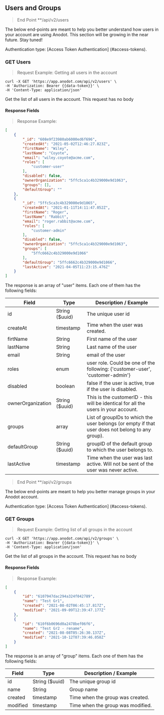 ## Users and Groups

> End Point **/api/v2/users

The below end-points are meant to help you better understand how users in your account are using Anodot. This section will be growing in the near future. Stay tuned!

Authentication type: [Access Token Authentication] (#access-tokens).

### GET Users

> Request Example: Getting all users in the account  

```shell
curl -X GET 'https://app.anodot.com/api/v2/users' \
-H 'Authorization: Bearer {{data-token}}' \
-H 'Content-Type: application/json'
```

Get the list of all users in the account.
This request has no body

#### Response Fields

> Response Example:

```json
[
    {
        "_id": "608e9f23980ab6000ed6f696",
        "createdAt": "2021-05-02T12:46:27.823Z",
        "firstName": "Wiley",
        "lastName": "Coyote",
        "email": "wiley.coyote@acme.com",
        "roles": [
            "customer-user"
        ],
        "disabled": false,
        "ownerOrganization": "5ffc5ca1c4b329000e9d1063",
        "groups": [],
        "defaultGroup": ""
    },
    {
        "_id": "5ffc5ca3c4b329000e9d1065",
        "createdAt": "2021-01-11T14:11:47.052Z",
        "firstName": "Roger",
        "lastName": "Rabbit",
        "email": "roger.rabbit@acme.com",
        "roles": [
            "customer-admin"
        ],
        "disabled": false,
        "ownerOrganization": "5ffc5ca1c4b329000e9d1063",
        "groups": [
            "5ffc6662c4b329000e9d1066"
        ],
        "defaultGroup": "5ffc6662c4b329000e9d1066",
        "lastActive": "2021-04-05T11:23:15.476Z"
    }
]
```

The response is an array of "user" items. Each one of them has the following fields:

Field | Type | Description / Example
-|-|-
id | String ($uuid) | The unique user id
createAt | timestamp | Time when the user was created.
firtName | String | First name of the user
lastName | String | Last name of the user
email | String | email of the user
roles | enum | user role. Could be one of the following: {'customer-user', 'customer-admin'}
disabled | boolean | false if the user is active, true if the user is disabled. 
ownerOrganization | String ($uuid) | This is the customerID - this will be identical for all the users in your account. 
groups | array | List of groupIDs to which the user belongs (or empty if that user does not belong to any group).
defaultGroup | String ($uuid) | groupID of the default group to which the user belongs to.
lastActive | timestamp | Time when the user was last active. Will not be sent of the user was never active. 

> End Point **/api/v2/groups

The below end-points are meant to help you better manage groups in your Anodot account.

Authentication type: [Access Token Authentication] (#access-tokens).

### GET Groups

> Request Example: Getting list of all groups in the account

```shell
curl -X GET 'https://app.anodot.com/api/v2/groups' \
-H 'Authorization: Bearer {{data-token}}' \
-H 'Content-Type: application/json'
```

Get the list of all groups in the account.
This request has no body

#### Response Fields

> Response Example:

```json
[
    {
        "id": "6107947dac294a324f042789",
        "name": "Test Gr1",
        "created": "2021-08-02T06:45:17.817Z",
        "modified": "2021-09-09T12:39:47.177Z"
    },
    {
        "id": "610f6b0696d0a2478bef06f6",
        "name": "Test Gr2 - rename",
        "created": "2021-08-08T05:26:30.137Z",
        "modified": "2021-10-12T07:39:46.058Z"
    }
]
```

The response is an array of "group" items. Each one of them has the following fields:

Field | Type | Description / Example
-|-|-
id | String ($uuid) | The unique group id
name | String | Group name
created | timestamp | Time when the group was created.
modified | timestamp | Time when the group was modified.

